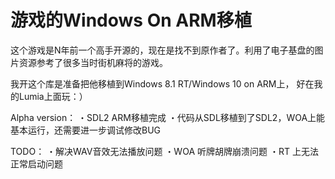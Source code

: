 # 游戏的Windows On ARM移植

这个游戏是N年前一个高手开源的，现在是找不到原作者了。利用了电子基盘的图片资源参考了很多当时街机麻将的游戏。

我开这个库是准备把他移植到Windows 8.1 RT/Windows 10 on ARM上， 好在我的Lumia上面玩：） 

Alpha version：
・SDL2  ARM移植完成
・代码从SDL移植到了SDL2，WOA上能基本运行，还需要进一步调试修改BUG

TODO：
・解决WAV音效无法播放问题
・WOA 听牌胡牌崩溃问题
・RT 上无法正常启动问题
